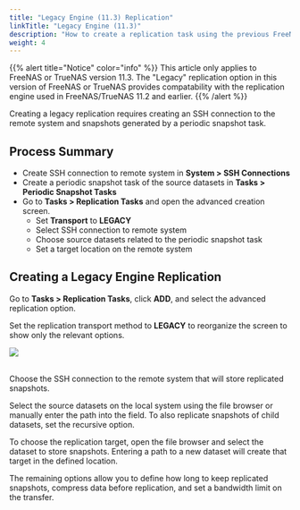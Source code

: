 ```yaml
---
title: "Legacy Engine (11.3) Replication"
linkTitle: "Legacy Engine (11.3)"
description: "How to create a replication task using the previous FreeNAS/TrueNAS 11.2 replication engine."
weight: 4
---
```


{{% alert title="Notice" color="info" %}}
This article only applies to FreeNAS or TrueNAS version 11.3.
The "Legacy" replication option in this version of FreeNAS or TrueNAS provides compatability with the replication engine used in FreeNAS/TrueNAS 11.2 and earlier.
{{% /alert %}}

Creating a legacy replication requires creating an SSH connection to the remote system and snapshots generated by a periodic snapshot task.

## Process Summary

* Create SSH connection to remote system in **System > SSH Connections**
* Create a periodic snapshot task of the source datasets in **Tasks > Periodic Snapshot Tasks**
* Go to **Tasks > Replication Tasks** and open the advanced creation screen.
  * Set **Transport** to **LEGACY**
  * Select SSH connection to remote system
  * Choose source datasets related to the periodic snapshot task
  * Set a target location on the remote system

## Creating a Legacy Engine Replication

Go to **Tasks > Replication Tasks**, click **ADD**, and select the advanced replication option.

Set the replication transport method to **LEGACY** to reorganize the screen to show only the relevant options.

<img src="/images/ReplicationLegacy.png">
<br><br>

Choose the SSH connection to the remote system that will store replicated snapshots.

Select the source datasets on the local system using the file browser or manually enter the path into the field.
To also replicate snapshots of child datasets, set the recursive option.

To choose the replication target, open the file browser and select the dataset to store snapshots.
Entering a path to a new dataset will create that target in the defined location.

The remaining options allow you to define how long to keep replicated snapshots, compress data before replication, and set a bandwidth limit on the transfer.